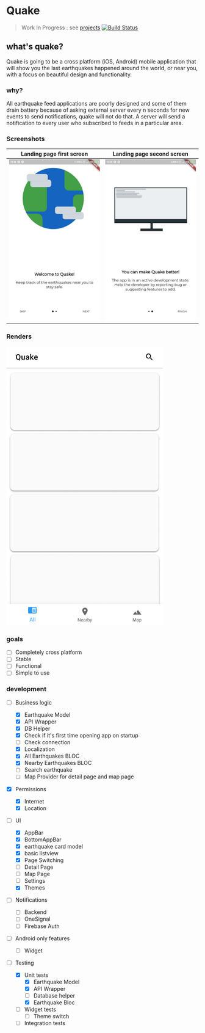 # Quake

> Work In Progress : see [projects](https://github.com/veetaw/quake/projects)
[![Build Status](https://travis-ci.com/veetaw/quake.svg?branch=master)](https://travis-ci.com/veetaw/quake)

## what's quake?

Quake is going to be a cross platform (iOS, Android) mobile application that will show you the last earthquakes happened around the world, or near you, with a focus on beautiful design and functionality.

### why?

All earthquake feed applications are poorly designed and some of them drain battery because of asking external server every n seconds for new events to send notifications, 
quake will not do that. A server will send a notification to every user who subscribed to feeds in a particular area.

### Screenshots

Landing page first screen  |  Landing page second screen
:-------------------------:|:-------------------------:
![1](.github/readme/intro_screen.jpg)  |  ![2](.github/readme/intro_screen_2.jpg)

### Renders

![1](.github/readme/base_design.png)

### goals

- [ ] Completely cross platform
- [ ] Stable
- [ ] Functional
- [ ] Simple to use

### development

- [ ] Business logic

    - [x] Earthquake Model
    - [x] API Wrapper
    - [x] DB Helper
    - [x] Check if it's first time opening app on startup
    - [ ] Check connection
    - [x] Localization
    - [x] All Earthquakes BLOC
    - [x] Nearby Earthquakes BLOC
    - [ ] Search earthquake
    - [ ] Map Provider for detail page and map page
- [x] Permissions
    - [x] Internet
    - [x] Location
- [ ] UI
    - [x] AppBar
    - [x] BottomAppBar
    - [x] earthquake card model
    - [x] basic listview
    - [x] Page Switching
    - [ ] Detail Page
    - [ ] Map Page
    - [ ] Settings
    - [x] Themes
- [ ] Notifications
    - [ ] Backend
    - [ ] OneSignal
    - [ ] Firebase Auth
- [ ] Android only features
    - [ ] Widget
- [ ] Testing
    - [x] Unit tests
        - [x] Earthquake Model
        - [x] API Wrapper
        - [ ] Database helper
        - [x] Earthquake Bloc
    - [ ] Widget tests
        - [ ] Theme switch
    - [ ] Integration tests
